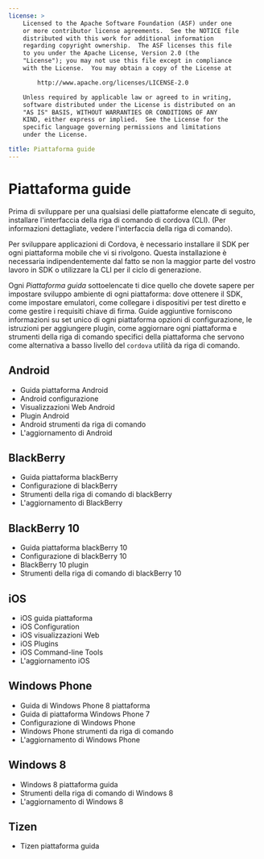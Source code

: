 ```yaml
---
license: >
    Licensed to the Apache Software Foundation (ASF) under one
    or more contributor license agreements.  See the NOTICE file
    distributed with this work for additional information
    regarding copyright ownership.  The ASF licenses this file
    to you under the Apache License, Version 2.0 (the
    "License"); you may not use this file except in compliance
    with the License.  You may obtain a copy of the License at

        http://www.apache.org/licenses/LICENSE-2.0

    Unless required by applicable law or agreed to in writing,
    software distributed under the License is distributed on an
    "AS IS" BASIS, WITHOUT WARRANTIES OR CONDITIONS OF ANY
    KIND, either express or implied.  See the License for the
    specific language governing permissions and limitations
    under the License.

title: Piattaforma guide
---
```


# Piattaforma guide

Prima di sviluppare per una qualsiasi delle piattaforme elencate di seguito, installare l'interfaccia della riga di comando di cordova (CLI). (Per informazioni dettagliate, vedere l'interfaccia della riga di comando).

Per sviluppare applicazioni di Cordova, è necessario installare il SDK per ogni piattaforma mobile che vi si rivolgono. Questa installazione è necessaria indipendentemente dal fatto se non la maggior parte del vostro lavoro in SDK o utilizzare la CLI per il ciclo di generazione.

Ogni *Piattaforma guida* sottoelencate ti dice quello che dovete sapere per impostare sviluppo ambiente di ogni piattaforma: dove ottenere il SDK, come impostare emulatori, come collegare i dispositivi per test diretto e come gestire i requisiti chiave di firma. Guide aggiuntive forniscono informazioni su set unico di ogni piattaforma opzioni di configurazione, le istruzioni per aggiungere plugin, come aggiornare ogni piattaforma e strumenti della riga di comando specifici della piattaforma che servono come alternativa a basso livello del `cordova` utilità da riga di comando.

## Android

*   Guida piattaforma Android
*   Android configurazione
*   Visualizzazioni Web Android
*   Plugin Android
*   Android strumenti da riga di comando
*   L'aggiornamento di Android

## BlackBerry

*   Guida piattaforma blackBerry
*   Configurazione di blackBerry
*   Strumenti della riga di comando di blackBerry
*   L'aggiornamento di BlackBerry

## BlackBerry 10

*   Guida piattaforma blackBerry 10
*   Configurazione di blackBerry 10
*   BlackBerry 10 plugin
*   Strumenti della riga di comando di blackBerry 10

## iOS

*   iOS guida piattaforma
*   iOS Configuration
*   iOS visualizzazioni Web
*   iOS Plugins
*   iOS Command-line Tools
*   L'aggiornamento iOS

## Windows Phone

*   Guida di Windows Phone 8 piattaforma
*   Guida di piattaforma Windows Phone 7
*   Configurazione di Windows Phone
*   Windows Phone strumenti da riga di comando
*   L'aggiornamento di Windows Phone

## Windows 8

*   Windows 8 piattaforma guida
*   Strumenti della riga di comando di Windows 8
*   L'aggiornamento di Windows 8

## Tizen

*   Tizen piattaforma guida